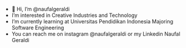 - 👋 Hi, I’m @naufalgeraldi
- I’m interested in Creative Industries and Technology
- I’m currently learning at Universitas Pendidikan Indonesia Majoring Software Engineering
- You can reach me on instagram @naufalgeraldi or my Linkedin Naufal Geraldi
